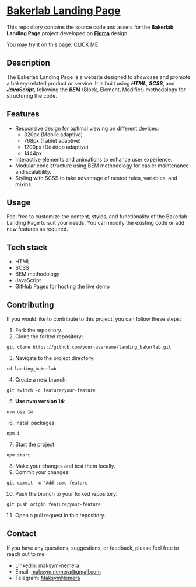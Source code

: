 # [Bakerlab Landing Page](https://maksym-nemera.github.io/landing_bakerlab/)

This repository contains the source code and assets for the **Bakerlab Landing Page** project developed on **[Figma](https://www.figma.com/file/dY3izAm0Vspsmra4lQWQIP/Bakerlab_FE-students?node-id=11342%3A1335&mode=dev)** design.

You may try it on this page: [CLICK ME](https://maksym-nemera.github.io/landing_bakerlab/)

## Description

The Bakerlab Landing Page is a website designed to showcase and promote a bakery-related product or service. It is built using **_HTML_**, **_SCSS_**, and **_JavaScript_**, following the **_BEM_** (Block, Element, Modifier) methodology for structuring the code.

## Features

- Responsive design for optimal viewing on different devices:
  - 320px (Mobile adaptive)
  - 768px (Tablet adaptive)
  - 1200px (Desktop adaptive)
  - 1444px
- Interactive elements and animations to enhance user experience.
- Modular code structure using BEM methodology for easier maintenance and scalability.
- Styling with SCSS to take advantage of nested rules, variables, and mixins.

## Usage

Feel free to customize the content, styles, and functionality of the Bakerlab Landing Page to suit your needs. You can modify the existing code or add new features as required.

## Tech stack

- HTML
- SCSS
- BEM methodology
- JavaScript
- GitHub Pages for hosting the live demo

## Contributing

If you would like to contribute to this project, you can follow these steps:

1. Fork the repository.
2. Clone the forked repository:
```shell
git clone https://github.com/your-username/landing_bakerlab.git
```
3. Navigate to the project directory:
```shell
cd landing_bakerlab
```
4. Create a new branch:
```shell
git switch -c feature/your-feature
```
5. **Use nvm version 14**:
```shell
nvm use 14
   ```
6. Install packages:
```shell
npm i
```
7. Start the project:
```shell
npm start
```
8. Make your changes and test them locally.
9. Commit your changes:
```shell
git commit -m 'Add some feature'
```
10. Push the branch to your forked repository:

```shell
git push origin feature/your-feature
```

11. Open a pull request in this repository.

## Contact

If you have any questions, suggestions, or feedback, please feel free to reach out to me.

- Linkedin: [maksym-nemera](https://www.linkedin.com/in/maksym-nemera/)
- Email: [maksym.nemera@gmail.com](mailto:maksym.nemera@gmail.com)
- Telegram: [MaksymNemera](https://t.me/MaksymNemera)
